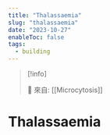 ```yaml
---
title: "Thalassaemia"
slug: "thalassaemia"
date: "2023-10-27"
enableToc: false
tags:
  - building
---
```


> [!info]
>
> 🌱 來自: [[Microcytosis]]

# Thalassaemia


